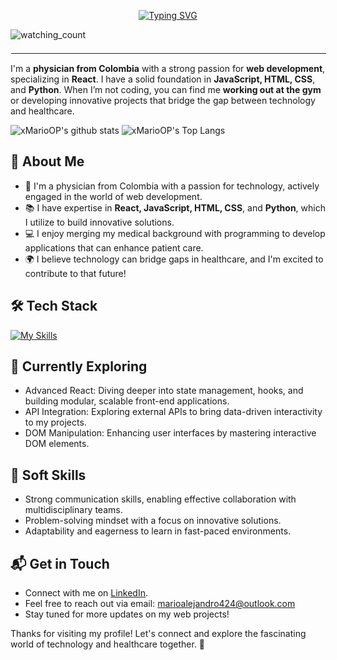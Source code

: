<p align="center">
  <a href="https://git.io/typing-svg">
    <img src="https://readme-typing-svg.demolab.com?font=Georgia&weight=800&pause=1000&size=33&color=FFFFFF&width=370&height=100&lines=Hi%2C+I'm+Mario+Ortega+%F0%9F%91%8B+Frontend+Developer" alt="Typing SVG" />
  </a>
</p>

<p align="left"> 
  <img src="https://komarev.com/ghpvc/?username=xMarioOP&color=brightgreen" alt="watching_count" />
</p>

<hr style="border: 1px solid #FFFFFF; width: 100%; margin-top: 20px;">


I'm a **physician from Colombia** with a strong passion for **web development**, specializing in **React**. I have a solid foundation in **JavaScript, HTML, CSS**, and **Python**. When I’m not coding, you can find me **working out at the gym** or developing innovative projects that bridge the gap between technology and healthcare.

![xMarioOP's github stats](https://github-readme-stats.vercel.app/api?username=xMarioOP&show_icons=true&theme=tokyonight)
![xMarioOP's Top Langs](https://github-readme-stats.vercel.app/api/top-langs/?username=xMarioOP&theme=tokyonight&layout=compact)

## 🚀 About Me

- 🔭 I'm a physician from Colombia with a passion for technology, actively engaged in the world of web development.
- 📚 I have expertise in **React, JavaScript, HTML, CSS**, and **Python**, which I utilize to build innovative solutions.
- 💻 I enjoy merging my medical background with programming to develop applications that can enhance patient care.
- 🌍 I believe technology can bridge gaps in healthcare, and I'm excited to contribute to that future!


## 🛠️ Tech Stack
[![My Skills](https://skillicons.dev/icons?i=html,css,js,react,ts,tailwind,bootstrap,sass,vite,github,python)](https://skillicons.dev)


## 🌱 Currently Exploring

- Advanced React: Diving deeper into state management, hooks, and building modular, scalable front-end applications.
- API Integration: Exploring external APIs to bring data-driven interactivity to my projects.
- DOM Manipulation: Enhancing user interfaces by mastering interactive DOM elements.

## 🤝 Soft Skills

- Strong communication skills, enabling effective collaboration with multidisciplinary teams.
- Problem-solving mindset with a focus on innovative solutions.
- Adaptability and eagerness to learn in fast-paced environments.

## 📬 Get in Touch

- Connect with me on [LinkedIn](https://www.linkedin.com/in/mario-op/).
- Feel free to reach out via email: [marioalejandro424@outlook.com](mailto:marioalejandro424@outlook.com)
- Stay tuned for more updates on my web projects!

Thanks for visiting my profile! Let's connect and explore the fascinating world of technology and healthcare together. 🚀


<!--
**xMarioOP/xMarioOP** is a ✨ _special_ ✨ repository because its `README.md` (this file) appears on your GitHub profile.

Here are some ideas to get you started:

- 🔭 I’m currently working on ...
- 🌱 I’m currently learning ...
- 👯 I’m looking to collaborate on ...
- 🤔 I’m looking for help with ...
- 💬 Ask me about ...
- 📫 How to reach me: ...
- 😄 Pronouns: ...
- ⚡ Fun fact: ..
-->

